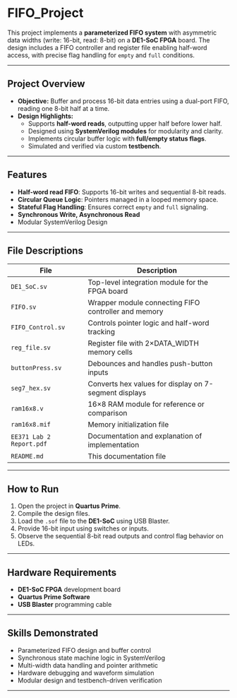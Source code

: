 # FIFO_Project

This project implements a **parameterized FIFO system** with asymmetric data widths (write: 16-bit, read: 8-bit) on a **DE1-SoC FPGA** board. The design includes a FIFO controller and register file enabling half-word access, with precise flag handling for `empty` and `full` conditions.

---

## Project Overview

- **Objective:** Buffer and process 16-bit data entries using a dual-port FIFO, reading one 8-bit half at a time.
- **Design Highlights:**
  - Supports **half-word reads**, outputting upper half before lower half.
  - Designed using **SystemVerilog modules** for modularity and clarity.
  - Implements circular buffer logic with **full/empty status flags**.
  - Simulated and verified via custom **testbench**.

---

## Features

- **Half-word read FIFO**: Supports 16-bit writes and sequential 8-bit reads.
- **Circular Queue Logic**: Pointers managed in a looped memory space.
- **Stateful Flag Handling**: Ensures correct `empty` and `full` signaling.
- **Synchronous Write, Asynchronous Read**
- Modular SystemVerilog Design

---

## File Descriptions

| File              | Description |
|-------------------|-------------|
| `DE1_SoC.sv`       | Top-level integration module for the FPGA board |
| `FIFO.sv`          | Wrapper module connecting FIFO controller and memory |
| `FIFO_Control.sv`  | Controls pointer logic and half-word tracking |
| `reg_file.sv`      | Register file with 2×DATA_WIDTH memory cells |
| `buttonPress.sv`   | Debounces and handles push-button inputs |
| `seg7_hex.sv`      | Converts hex values for display on 7-segment displays |
| `ram16x8.v`        | 16×8 RAM module for reference or comparison |
| `ram16x8.mif`      | Memory initialization file |
| `EE371 Lab 2 Report.pdf` | Documentation and explanation of implementation |
| `README.md`        | This documentation file |

---

## How to Run

1. Open the project in **Quartus Prime**.
2. Compile the design files.
3. Load the `.sof` file to the **DE1-SoC** using USB Blaster.
4. Provide 16-bit input using switches or inputs.
5. Observe the sequential 8-bit read outputs and control flag behavior on LEDs.

---

## Hardware Requirements

- **DE1-SoC FPGA** development board
- **Quartus Prime Software**
- **USB Blaster** programming cable

---

## Skills Demonstrated

- Parameterized FIFO design and buffer control
- Synchronous state machine logic in SystemVerilog
- Multi-width data handling and pointer arithmetic
- Hardware debugging and waveform simulation
- Modular design and testbench-driven verification

---
